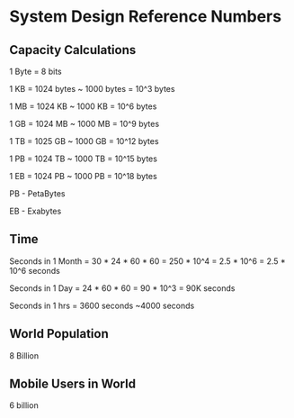 # System Design Reference Numbers 

## Capacity Calculations
1 Byte = 8 bits

1 KB = 1024 bytes ~ 1000 bytes = 10^3 bytes

1 MB = 1024 KB ~ 1000 KB = 10^6 bytes

1 GB = 1024 MB ~ 1000 MB = 10^9 bytes

1 TB = 1025 GB ~ 1000 GB = 10^12 bytes 

1 PB = 1024 TB ~ 1000 TB = 10^15 bytes

1 EB = 1024 PB ~ 1000 PB = 10^18 bytes

PB - PetaBytes

EB - Exabytes 
 
## Time

Seconds in 1 Month = 30 * 24 * 60 * 60 = 250 * 10^4 = 2.5 * 10^6 = 2.5 * 10^6 seconds 

Seconds in 1 Day = 24 * 60 * 60 = 90 * 10^3 = 90K seconds

Seconds in 1 hrs = 3600 seconds ~4000 seconds

## World Population 
8 Billion     

## Mobile Users in World
6 billion 
  
